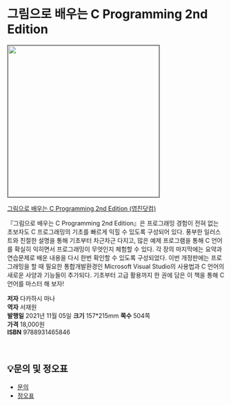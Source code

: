 # 그림으로 배우는 C Programming 2nd Edition

<img src="https://www.youngjin.com/images/book_cover/222515152463.jpg" height="350px" style="border: 2px solid grey;">

[그림으로 배우는 C Programming 2nd Edition (영진닷컴)](https://blog.naver.com/ydot/9788931465846)

『그림으로 배우는 C Programming 2nd Edition』은 프로그래밍 경험이 전혀 없는 초보자도 C 프로그래밍의 기초를 빠르게 익힐 수 있도록 구성되어 있다. 풍부한 일러스트와 친절한 설명을 통해 기초부터 차근차근 다지고, 많은 예제 프로그램을 통해 C 언어를 확실히 익히면서 프로그래밍이 무엇인지 체험할 수 있다. 각 장의 마지막에는 요약과 연습문제로 배운 내용을 다시 한번 확인할 수 있도록 구성되었다. 이번 개정판에는 프로그래밍을 할 때 필요한 통합개발환경인 Microsoft Visual Studio의 사용법과 C 언어의 새로운 사양과 기능들이 추가되다. 기초부터 고급 활용까지 한 권에 담은 이 책을 통해 C 언어를 마스터 해 보자!

**저자** 다카하시 마나  
**역자** 서재원  
**발행일** 2021년 11월 05일
**크기** 157*215mm 
**쪽수** 504쪽  
**가격** 18,000원  
**ISBN** 9788931465846  

<br>

## 💡문의 및 정오표
- [문의](mailto:Support@youngjin.com)
- [정오표](https://www.youngjin.com/Artyboard/mboard.asp?strBoardID=errata)

